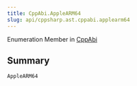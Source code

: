 ```yaml
---
title: CppAbi.AppleARM64
slug: api/cppsharp.ast.cppabi.applearm64
---
```

Enumeration Member in [CppAbi](/api/cppsharp/ast/cppabi)

## Summary



```csharp
AppleARM64
```

